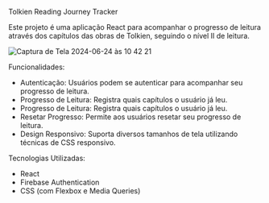 Tolkien Reading Journey Tracker

Este projeto é uma aplicação React para acompanhar o progresso de leitura através dos capítulos das obras de Tolkien, seguindo o nível II de leitura. 

![Captura de Tela 2024-06-24 às 10 42 21](https://github.com/raqueldebiase/mithrilmap/assets/94414829/ef31d700-8fc2-4d8b-8ccc-e34e58c7d9aa)

Funcionalidades: 

<ul>
  <li>Autenticação: Usuários podem se autenticar para acompanhar seu progresso de leitura.</li>
  <li>Progresso de Leitura: Registra quais capítulos o usuário já leu.</li>
  <li>Progresso de Leitura: Registra quais capítulos o usuário já leu.</li>
  <li>Resetar Progresso: Permite aos usuários resetar seu progresso de leitura.</li>
  <li>Design Responsivo: Suporta diversos tamanhos de tela utilizando técnicas de CSS responsivo.</li>
</ul>


Tecnologias Utilizadas:

<ul>
  <li>React</li>
  <li>Firebase Authentication</li>
  <li>CSS (com Flexbox e Media Queries)</li>
</ul>


